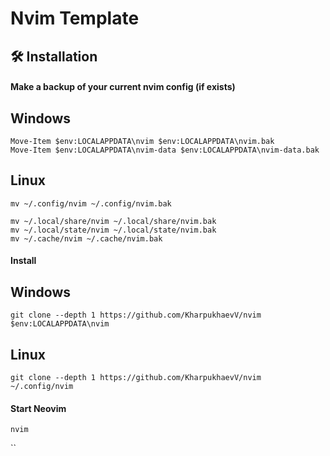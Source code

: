 # Nvim Template

## 🛠️ Installation

#### Make a backup of your current nvim config (if exists)
## Windows 
```shell
Move-Item $env:LOCALAPPDATA\nvim $env:LOCALAPPDATA\nvim.bak
Move-Item $env:LOCALAPPDATA\nvim-data $env:LOCALAPPDATA\nvim-data.bak
```

## Linux 
```shell
mv ~/.config/nvim ~/.config/nvim.bak

mv ~/.local/share/nvim ~/.local/share/nvim.bak
mv ~/.local/state/nvim ~/.local/state/nvim.bak
mv ~/.cache/nvim ~/.cache/nvim.bak
```
#### Install 
## Windows 
```shell
git clone --depth 1 https://github.com/KharpukhaevV/nvim $env:LOCALAPPDATA\nvim
```
## Linux 
```shell
git clone --depth 1 https://github.com/KharpukhaevV/nvim ~/.config/nvim
```

#### Start Neovim

```shell
nvim
```
``
